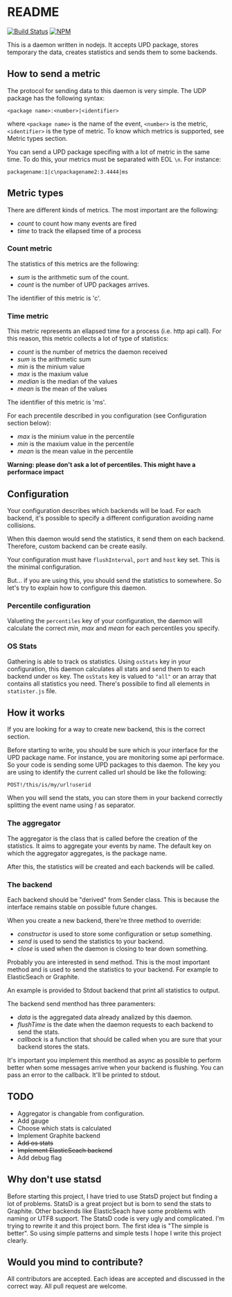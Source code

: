 # README

[![Build Status](https://travis-ci.org/allevo/gathering.svg?branch=0.1)](https://travis-ci.org/allevo/gathering)
[![NPM](https://nodei.co/npm/gathering-daemon.png)](https://nodei.co/npm/gathering-daemon/)


This is a daemon written in nodejs. It accepts UPD package, stores temporary the data, creates statistics and sends them to some backends.

## How to send a metric
The protocol for sending data to this daemon is very simple. The UDP package has the following syntax:
```
<package name>:<number>|<identifier>
```
where `<package name>` is the name of the event, `<number>` is the metric, `<identifier>` is the type of metric. To know which metrics is supported, see Metric types section.

You can send a UPD package specifing with a lot of metric in the same time. To do this, your metrics must be separated with EOL `\n`. For instance:
```
packagename:1|c\npackagename2:3.4444|ms
```

## Metric types
There are different kinds of metrics. The most important are the following:
 * *count* to count how many events are fired
 * *time* to track the ellapsed time of a process

### Count metric
The statistics of this metrics are the following:
 * *sum* is the arithmetic sum of the count.
 * *count* is the number of UPD packages arrives.

The identifier of this metric is 'c'.

### Time metric
This metric represents an ellapsed time for a process (i.e. http api call). For this reason, this metric collects a lot of type of statistics:
 * *count* is the number of metrics the daemon received
 * *sum* is the arithmetic sum
 * *min* is the minium value
 * *max* is the maxium value
 * *median* is the median of the values
 * *mean* is the mean of the values

The identifier of this metric is 'ms'.

For each precentile described in you configuration (see Configuration section below):
 * *max* is the minium value in the percentile
 * *min* is the maxium value in the percentile
 * *mean* is the mean value in the percentile

**Warning: please don't ask a lot of percentiles. This might have a performace impact**

## Configuration
Your configuration describes which backends will be load. For each backend, it's possible to specify a different configuration avoiding name collisions.

When this daemon would send the statistics, it send them on each backend. Therefore, custom backend can be create easily.

Your configuration must have `flushInterval`, `port` and `host` key set. This is the minimal configuration.

But... if you are using this, you should send the statistics to somewhere. So let's try to explain how to configure this daemon.

### Percentile configuration
Valueting the `percentiles` key of your configuration, the daemon will calculate the correct *min*, *max* and *mean* for each percentiles you specify.

### OS Stats
Gathering is able to track os statistics. Using `osStats` key in your configuration, this daemon calculates all stats and send them to each backend under `os` key. The `osStats` key is valued to `"all"` or an array that contains all statistics you need. There's possibile to find all elements in `statister.js` file.

## How it works
If you are looking for a way to create new backend, this is the correct section.

Before starting to write, you should be sure which is your interface for the UPD package name. For instance, you are monitoring some api performace. So your code is sending some UPD packages to this daemon. The key you are using to identify the current called url should be like the following:
```
POST!/this/is/my/url!userid
```
When you will send the stats, you can store them in your backend correctly splitting the event name using *!* as separator.

### The aggregator
The aggregator is the class that is called before the creation of the statistics. It aims to aggregate your events by name. The default key on which the aggregator aggregates, is the package name.

After this, the statistics will be created and each backends will be called.

### The backend
Each backend should be "derived" from Sender class. This is because the interface remains stable on possible future changes.

When you create a new backend, there're three method to override:
 * *constructor* is used to store some configuration or setup something.
 * *send* is used to send the statistics to your backend.
 * *close* is used when the daemon is closing to tear down something.

Probably you are interested in send method. This is the most important method and is used to send the statistics to your backend. For example to ElasticSeach or Graphite.

An example is provided to Stdout backend that print all statistics to output.

The backend send menthod has three paramenters:
 * *data* is the aggregated data already analized by this daemon.
 * *flushTime* is the date when the daemon requests to each backend to send the stats.
 * *callback* is a function that should be called when you are sure that your backend stores the stats.

It's important you implement this menthod as async as possible to perform better when some messages arrive when your backend is flushing. You can pass an error to the callback. It'll be printed to stdout.


## TODO
 * Aggregator is changable from configuration.
 * Add gauge
 * Choose which stats is calculated
 * Implement Graphite backend
 * ~~Add os stats~~
 * ~~Implement ElasticSeach backend~~
 * Add debug flag

## Why don't use statsd
Before starting this project, I have tried to use StatsD project but finding a lot of problems. StatsD is a great project but is born to send the stats to Graphite. Other backends like ElasticSeach have some problems with naming or UTF8 support. The StatsD code is very ugly and complicated. I'm trying to rewrite it and this project born. The first idea is "The simple is better". So using simple patterns and simple tests I hope I write this project clearly.

## Would you mind to contribute?
All contributors are accepted. Each ideas are accepted and discussed in the correct way. All pull request are welcome.

